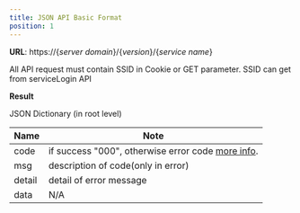 ```yaml
---
title: JSON API Basic Format
position: 1
---
```


**URL**:
https://{*server domain*}/{*version*}/{*service name*}

All API request must contain SSID in Cookie or GET parameter.
SSID can get from serviceLogin API

**Result**

JSON Dictionary (in root level)

|Name|Note|
|---|---|
|code|if success "000", otherwise error code [more info](/sub-json-api/error.html).|
|msg|description of code(only in error)|
|detail|detail of error message|
|data|N/A|
